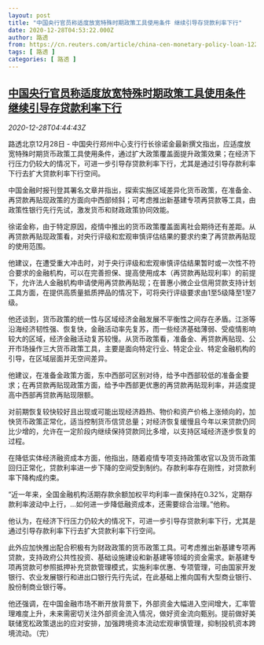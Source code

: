 ```yaml
---
layout: post
title: "中国央行官员称适度放宽特殊时期政策工具使用条件 继续引导存贷款利率下行"
date: 2020-12-28T04:53:22.000Z
author: 路透
from: https://cn.reuters.com/article/china-cen-monetary-policy-loan-1228-idCNKBS29209Q
tags: [ 路透 ]
categories: [ 路透 ]
---
```

<!--1609131202000-->
[中国央行官员称适度放宽特殊时期政策工具使用条件 继续引导存贷款利率下行](https://cn.reuters.com/article/china-cen-monetary-policy-loan-1228-idCNKBS29209Q)
------

<div>
<div><i>2020-12-28T04:44:43Z</i></div><p>路透北京12月28日 - 中国央行郑州中心支行行长徐诺金最新撰文指出，应适度放宽特殊时期货币政策工具使用条件，通过扩大政策覆盖面提升政策效果；在经济下行压力仍较大的情况下，可进一步引导存贷款利率下行，尤其是通过引导存款利率下行去扩大贷款利率下行空间。</p><p>中国金融时报刊登其署名文章并指出，探索实施区域差异化货币政策，在准备金、再贷款再贴现政策的方面向中西部倾斜；可考虑推出新基建专项再贷款等工具，由政策性银行先行先试，激发货币和财政政策协同效能。</p><p>徐诺金称，由于特定原因，疫情中推出的货币政策覆盖面离社会期待还有差距。从再贷款再贴现政策看，对央行评级和宏观审慎评估结果的要求约束了再贷款再贴现的使用范围。</p><p>他建议，在遭受重大冲击时，对于央行评级和宏观审慎评估结果暂时或一次性不符合要求的金融机构，可以在完善担保、提高使用成本（再贷款再贴现利率）的前提下，允许法人金融机构申请使用再贷款再贴现；在普惠小微企业信用贷款支持计划工具方面，在提供高质量抵质押品的情况下，可将央行评级要求由1至5级降至1至7级。</p><p>他还谈到，货币政策的统一性与区域经济金融发展不平衡性之间存在矛盾。江浙等沿海经济韧性强、恢复快，金融活动率先复苏，而一些经济基础薄弱、受疫情影响较大的区域，经济金融活动复苏较慢。从货币政策看，准备金、再贷款再贴现、公开市场操作三大货币政策工具，主要是面向特定行业、特定企业、特定金融机构的引导，在区域层面并无空间差异。</p><p>他建议，在准备金政策方面，东中西部可区别对待，给予中西部较低的准备金要求；在再贷款再贴现政策方面，给予中西部更优惠的再贷款再贴现利率，并适度提高中西部再贷款再贴现限额。</p><p>对前期恢复较快较好且出现或可能出现经济趋热、物价和资产价格上涨倾向的，加快货币政策正常化，适当控制货币信贷总量；对经济恢复缓慢且今年以来贷款仍同比少增的，允许在一定阶段内继续保持贷款同比多增，以支持区域经济逐步恢复的过程。</p><p>在降低实体经济融资成本方面，他指出，随着疫情专项支持政策收官以及货币政策回归正常化，贷款利率进一步下降的空间受到制约。存款利率存在刚性，对贷款利率下降构成约束。</p><p>“近一年来，全国金融机构活期存款余额加权平均利率一直保持在0.32%，定期存款利率波动中上行，...如何进一步降低融资成本，还需要综合治理。”他称。</p><p>他认为，在经济下行压力仍较大的情况下，可进一步引导存贷款利率下行，尤其是通过引导存款利率下行去扩大贷款利率下行空间。</p><p>此外应加快推出配合积极有为财政政策的货币政策工具。可考虑推出新基建专项再贷款，支持政府公共性投资、基础设施建设和新基建等领域的资金需求。新基建专项再贷款可参照抵押补充贷款管理模式，实施利率优惠、专项管理，可由国家开发银行、农业发展银行和进出口银行先行先试，在此基础上推向国有大型商业银行、股份制商业银行等。</p><p>他还强调，在中国金融市场不断开放背景下，外部资金大幅进入空间增大，汇率管理难度上升，未来需密切关注外部资金流入情况，做好资金流向甄别。提前做好美联储宽松政策退出的应对安排，加强跨境资本流动宏观审慎管理，抑制投机资本跨境流动。（完）</p>
</div>
